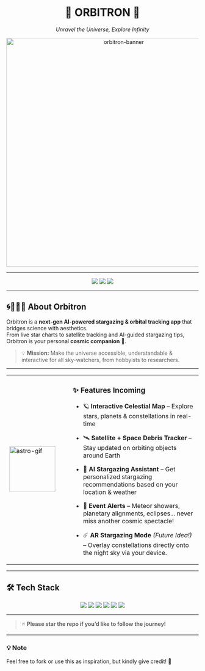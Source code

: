 
<h1 align="center">🌌 <b>ORBITRON</b> 🌌</h1>
<p align="center"><i>Unravel the Universe, Explore Infinity</i></p>

<p align="center">
  <img src="https://github.com/user-attachments/assets/73d42046-15cc-49b9-b657-ad44bc00861f" alt="orbitron-banner" width="600"/>
</p>


---


<p align="center">
  <img src="https://img.shields.io/badge/Status-In%20Progress-blueviolet?style=for-the-badge&logo=apachespark" />
  <img src="https://img.shields.io/badge/AI%20powered-%F0%9F%A4%96%20YES-blue?style=for-the-badge&logo=skynet" />
  <img src="https://img.shields.io/badge/Made%20with-Love-%23ce86d9?style=for-the-badge&logo=heart" />
</p>

---

## 🌀👩🏼‍🚀 About Orbitron

Orbitron is a **next-gen AI-powered stargazing & orbital tracking app** that bridges science with aesthetics.  
From live star charts to satellite tracking and AI-guided stargazing tips, Orbitron is your personal **cosmic companion** 🚀.

> 💡 **Mission:** Make the universe accessible, understandable & interactive for all sky-watchers, from hobbyists to researchers.

---

<table>
  <tr>
    <td width="150">
      <img src="https://github.com/user-attachments/assets/cc08c972-ed50-474e-ba05-49e9a0828eef" alt="astro-gif" width="120"/>
    </td>
    <td>

### ✨ Features Incoming

- 🪐 **Interactive Celestial Map** – Explore stars, planets & constellations in real-time  
- 🛰 **Satellite + Space Debris Tracker** – Stay updated on orbiting objects around Earth  
- 💫 **AI Stargazing Assistant** – Get personalized stargazing recommendations based on your location & weather  
- 🔭 **Event Alerts** – Meteor showers, planetary alignments, eclipses... never miss another cosmic spectacle!  
- ☄️ **AR Stargazing Mode** *(Future Idea!)* – Overlay constellations directly onto the night sky via your device.

    </td>
  </tr>
</table>

---

## 🛠️ Tech Stack

<p align="center">
  <img src="https://img.shields.io/badge/Next.js-000000?style=for-the-badge&logo=nextdotjs&logoColor=white" />
  <img src="https://img.shields.io/badge/React-20232A?style=for-the-badge&logo=react&logoColor=61DAFB" />
  <img src="https://img.shields.io/badge/TypeScript-007ACC?style=for-the-badge&logo=typescript&logoColor=white" />
  <img src="https://img.shields.io/badge/TailwindCSS-06B6D4?style=for-the-badge&logo=tailwindcss&logoColor=white" />
  <img src="https://img.shields.io/badge/Framer%20Motion-EF008F?style=for-the-badge&logo=framer&logoColor=white" />
  <img src="https://img.shields.io/badge/Animate.css-FF69B4?style=for-the-badge&logo=css3&logoColor=white" />
</p>

---

> ⭐ **Please star the repo if you’d like to follow the journey!**

---

### 💡 Note  
Feel free to fork or use this as inspiration, but kindly give credit! 🙌


